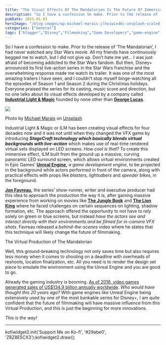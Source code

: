 ```yaml
---
title: "The Visual Effects Of The Mandalorian Is The Future Of Immersive Story-Telling"
description: "So I have a confession to make. Prior to the release of ‘The Mandalorian’, I had never watched any Star Wars movie. All my friends have continuously begged me to watch, but I did not give up. Don’t hate me yet… I was just afraid of becoming addicted to the Star Wars fandom. But then, [&hellip;]"
pubDate: 2021-01-03
heroImage: "/blog-images/wp-michael-marais-jlhyiwix46c-unsplash-scaled.jpg"
categories: ["General"]
tags: ["blogger","Disney","Filmmaking","Game Developers","game-engine","Movies","Star Wars","The Mandalorean","thedeveloperstory","Unreal Engine","writer","writing"]
---
```


So I have a confession to make. Prior to the release of ‘The Mandalorian’, I had never watched any Star Wars movie. All my friends have continuously begged me to watch, but I did not give up. Don’t hate me yet… I was just afraid of becoming addicted to the Star Wars fandom. But then, Disney+ announced its first live-action series in the Star Wars franchise and the overwhelming response made me watch its trailer. It was one of the most amazing trailers I have seen, and I couldn’t stop myself binge-watching all the episodes of Season 1 and Season 2 during the Christmas holidays. Everyone praised the series for its casting, music score and direction, but no one talks about its visual effects developed by a company called [**Industrial Light & Magic**](https://www.ilmxlab.com/) founded by none other than [**George Lucas**](https://en.wikipedia.org/wiki/George_Lucas).

![](https://thedeveloperstory.com/wp-content/uploads/2021/07/michael-marais-A0R-lf9hxDI-unsplash-1024x576.jpg)

Photo by [Michael Marais](https://unsplash.com/@michael_marais?utm_source=unsplash&utm_medium=referral&utm_content=creditCopyText) on [Unsplash](https://unsplash.com/s/photos/mandalorian?utm_source=unsplash&utm_medium=referral&utm_content=creditCopyText)

Industrial Light & Magic or ILM has been creating visual effects for four decades now and it was not until when they changed the VFX game by introducing **_StageCraft technology which basically blends virtual backgrounds with live-action_** which makes use of real-time rendered virtual sets displayed on LED screens. _How cool is that?_ To create this immersive effect, ILM built from the ground up a massive, curving panoramic LED surround screen, which allows virtual environments created in Epic Games’ [**Unreal Engine**](https://www.unrealengine.com/en-US/)**,** _a game development engine_, to be projected in the background while actors performed in front of the camera, along with practical effects with props like _blasters, lightsabers_ and _speeder bikes_, in the foreground.

[**Jon Favreau**](https://en.wikipedia.org/wiki/Jon_Favreau)**,** the series’ show-runner, writer and executive producer had this idea to approach the production the way it is, after gaining massive experience from working on movies like [**The Jungle Book**](https://www.imdb.com/title/tt3040964/) and **[The Lion King](https://www.imdb.com/title/tt6105098/)** where he faced challenges on certain sequences on lighting, shadow formation, etc. The approach offered the opportunity to not have to rely solely on green or blue screens, but instead _have the actors see and interact directly with their environments and be filmed for in-camera VFX shots._ Favreau released a _behind-the-scenes_ video where he states that this technique will likely change the future of filmmaking.

The Virtual Production of The Mandalorian

Well, this ground-breaking technology not only saves time but also requires less money when it comes to shooting on a deadline with overheads of reshoots, location finalization, etc. All you need is to render the design set piece to emulate the environment using the Unreal Engine and you are good to go. 

Already the gaming industry is booming. [As of 2018, video games generated sales of US$134.9 billion annually worldwide](https://en.wikipedia.org/wiki/Video_game_industry). _Who would have thought this 20 years ago?_ With game engines like Unreal Engine being extensively used by one of the most bankable series for Disney+, I am quite confident that the future of filmmaking will have massive influence from this Virtual Production, and this is just the beginning for more innovations.

_This is the way!_

* * *

kofiwidget2.init('Support Me on Ko-fi', '#29abe0', 'Z8Z8E5CX3');kofiwidget2.draw();